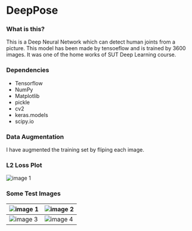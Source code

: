 # DeepPose

### What is this?
This is a Deep Neural Network which can detect human joints from a picture. This model has been made by tensoeflow and is trained by 3600 images. It was one of the home works of SUT Deep Learning course.

### Dependencies
- Tensorflow
- NumPy
- Matplotlib
- pickle
- cv2
- keras.models
- scipy.io



### Data Augmentation
I have augmented the training set by fliping each image.

### L2 Loss Plot
![image 1](http://ee.sharif.edu/~amin/static/Deep/DeepPose_loss.png)

### Some Test Images
| ![image 1](http://ee.sharif.edu/~amin/static/Deep/Pose_Deep_01.png)  | ![image 2](http://ee.sharif.edu/~amin/static/Deep/Pose_Deep_02.png)|
| ------------- |-------------|
| ![image 3](http://ee.sharif.edu/~amin/static/Deep/Pose_Deep_03.png)  | ![image 4](http://ee.sharif.edu/~amin/static/Deep/Pose_Deep_04.png)|
